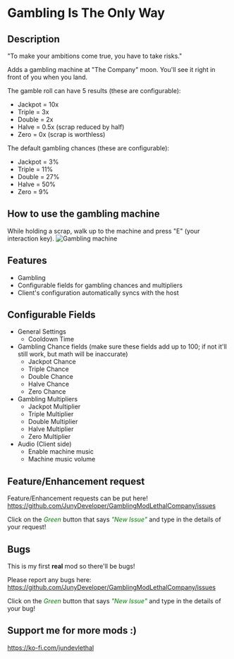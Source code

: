 # Gambling Is The Only Way

## Description

"To make your ambitions come true, you have to take risks."

Adds a gambling machine at "The Company" moon. You'll see it right in front of you when you land.

The gamble roll can have 5 results (these are configurable):

- Jackpot = 10x
- Triple = 3x
- Double = 2x
- Halve = 0.5x (scrap reduced by half)
- Zero = 0x (scrap is worthless)

The default gambling chances (these are configurable):

- Jackpot = 3%
- Triple = 11%
- Double = 27%
- Halve = 50%
- Zero = 9%

## How to use the gambling machine

While holding a scrap, walk up to the machine and press "E" (your interaction key).
![Gambling machine](https://i.ibb.co/z2vbdyR/machine.png)

## Features

- Gambling
- Configurable fields for gambling chances and multipliers
- Client's configuration automatically syncs with the host

## Configurable Fields

- General Settings
  - Cooldown Time
- Gambling Chance fields (make sure these fields add up to 100; if not it'll still work, but math will be inaccurate)
  - Jackpot Chance
  - Triple Chance
  - Double Chance
  - Halve Chance
  - Zero Chance
- Gambling Multipliers
  - Jackpot Multiplier
  - Triple Multiplier
  - Double Multiplier
  - Halve Multiplier
  - Zero Multiplier
- Audio (Client side)
  - Enable machine music
  - Machine music volume

## Feature/Enhancement request
Feature/Enhancement requests can be put here! https://github.com/JunyDeveloper/GamblingModLethalCompany/issues

Click on the <span style="color:green">*Green*</span> button that says <span style="color:green">*"New Issue"*</span> and type in the details of your request!

## Bugs

This is my first **real** mod so there'll be bugs!

Please report any bugs here:
https://github.com/JunyDeveloper/GamblingModLethalCompany/issues

Click on the <span style="color:green">*Green*</span> button that says <span style="color:green">*"New Issue"*</span> and type in the details of your bug!

## Support me for more mods :)

https://ko-fi.com/jundevlethal
